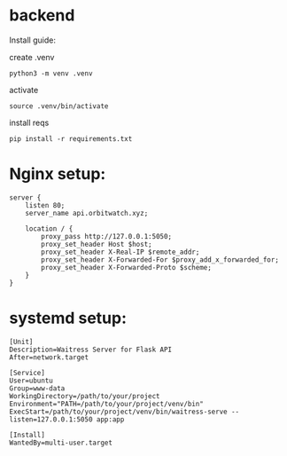 # backend

Install guide:

create .venv

`python3 -m venv .venv`

activate 

`source .venv/bin/activate`

install reqs

`pip install -r requirements.txt`

# Nginx setup:
```
server {
    listen 80;
    server_name api.orbitwatch.xyz;

    location / {
        proxy_pass http://127.0.0.1:5050;
        proxy_set_header Host $host;
        proxy_set_header X-Real-IP $remote_addr;
        proxy_set_header X-Forwarded-For $proxy_add_x_forwarded_for;
        proxy_set_header X-Forwarded-Proto $scheme;
    }
}
```

# systemd setup:
```
[Unit]
Description=Waitress Server for Flask API
After=network.target

[Service]
User=ubuntu
Group=www-data
WorkingDirectory=/path/to/your/project
Environment="PATH=/path/to/your/project/venv/bin"
ExecStart=/path/to/your/project/venv/bin/waitress-serve --listen=127.0.0.1:5050 app:app

[Install]
WantedBy=multi-user.target
```
